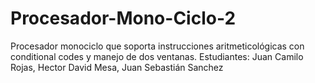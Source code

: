 # Procesador-Mono-Ciclo-2
Procesador monociclo que soporta instrucciones aritmeticológicas con conditional codes y manejo de dos ventanas. Estudiantes: Juan Camilo Rojas, Hector David Mesa, Juan Sebastián Sanchez
